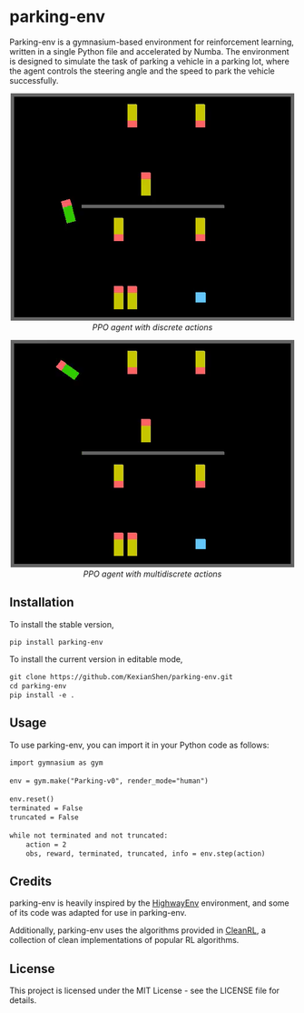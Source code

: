 # parking-env
Parking-env is a gymnasium-based environment for reinforcement learning, written in a single Python file and accelerated by Numba. The environment is designed to simulate the task of parking a vehicle in a parking lot, where the agent controls the steering angle and the speed to park the vehicle successfully.

<p align="center">
    <img src="https://raw.githubusercontent.com/KexianShen/parking-env/media/ppo-discrete-0.gif?raw=true"><br/>
    <em>PPO agent with discrete actions</em>
</p>

<p align="center">
    <img src="https://raw.githubusercontent.com/KexianShen/parking-env/media/ppo-multidiscrete-0.gif?raw=true"><br/>
    <em>PPO agent with multidiscrete actions</em>
</p>

## Installation
To install the stable version,
```
pip install parking-env
```
To install the current version in editable mode,

```
git clone https://github.com/KexianShen/parking-env.git
cd parking-env
pip install -e .
```

## Usage
To use parking-env, you can import it in your Python code as follows:

```
import gymnasium as gym

env = gym.make("Parking-v0", render_mode="human")

env.reset()
terminated = False
truncated = False

while not terminated and not truncated:
    action = 2
    obs, reward, terminated, truncated, info = env.step(action)

```

## Credits
parking-env is heavily inspired by the [HighwayEnv](https://github.com/eleurent/highway-env) environment, and some of its code was adapted for use in parking-env.

Additionally, parking-env uses the algorithms provided in [CleanRL](https://github.com/vwxyzjn/cleanrl), a collection of clean implementations of popular RL algorithms.

## License
This project is licensed under the MIT License - see the LICENSE file for details.
